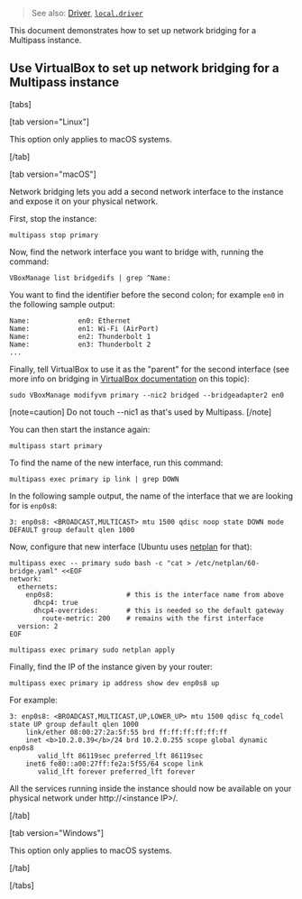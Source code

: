 > See also: [Driver](/t/28410), [`local.driver`](/t/27357) 

This document demonstrates how to set up network bridging for a Multipass instance.

## Use VirtualBox to set up network bridging for a Multipass instance 

[tabs]

[tab version="Linux"]

This option only applies to macOS systems.

[/tab]

[tab version="macOS"]

Network bridging lets you add a second network interface to the instance and expose it on your physical network. 

First, stop the instance:

```plain
multipass stop primary
```

Now, find the network interface you want to bridge with, running the command: 

```plain
VBoxManage list bridgedifs | grep ^Name:
```

You want to find the identifier before the second colon; for example `en0` in the following sample output:

```plain
Name:            en0: Ethernet
Name:            en1: Wi-Fi (AirPort)
Name:            en2: Thunderbolt 1
Name:            en3: Thunderbolt 2
...
```

Finally, tell VirtualBox to use it as the "parent" for the second interface (see more info on bridging in [VirtualBox documentation](https://www.virtualbox.org/manual/ch06.html#network_bridged) on this topic):

```plain
sudo VBoxManage modifyvm primary --nic2 bridged --bridgeadapter2 en0
```

[note=caution]
Do not touch --nic1 as that's used by Multipass.
[/note]

You can then start the instance again:

```plain
multipass start primary
```

To find the name of the new interface, run this command:

```plain
multipass exec primary ip link | grep DOWN
```

In the following sample output, the name of the interface that we are looking for is `enp0s8`:

```plain
3: enp0s8: <BROADCAST,MULTICAST> mtu 1500 qdisc noop state DOWN mode DEFAULT group default qlen 1000
```

Now, configure that new interface (Ubuntu uses [netplan](https://netplan.io/) for that):

```plain
multipass exec -- primary sudo bash -c "cat > /etc/netplan/60-bridge.yaml" <<EOF
network:
  ethernets:
    enp0s8:                  # this is the interface name from above
      dhcp4: true
      dhcp4-overrides:       # this is needed so the default gateway
        route-metric: 200    # remains with the first interface
  version: 2
EOF

multipass exec primary sudo netplan apply
```

Finally, find the IP of the instance given by your router:

```plain
multipass exec primary ip address show dev enp0s8 up       
```

For example:

```plain
3: enp0s8: <BROADCAST,MULTICAST,UP,LOWER_UP> mtu 1500 qdisc fq_codel state UP group default qlen 1000
    link/ether 08:00:27:2a:5f:55 brd ff:ff:ff:ff:ff:ff
    inet <b>10.2.0.39</b>/24 brd 10.2.0.255 scope global dynamic enp0s8
       valid_lft 86119sec preferred_lft 86119sec
    inet6 fe80::a00:27ff:fe2a:5f55/64 scope link 
       valid_lft forever preferred_lft forever
```

All the services running inside the instance should now be available on your physical network under http://&lt;instance IP&gt;/.

[/tab]

[tab version="Windows"]

This option only applies to macOS systems.

[/tab]

[/tabs]